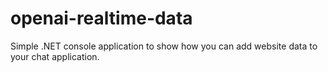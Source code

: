 # openai-realtime-data
Simple .NET console application to show how you can add website data to your chat application.
